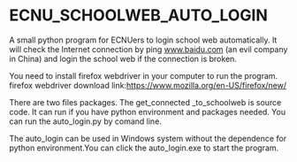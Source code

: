 # ECNU_SCHOOLWEB_AUTO_LOGIN
A small python program for ECNUers to login school web automatically. It will check the Internet connection by ping www.baidu.com (an evil company in China) and login the school web if the connection is broken. 

You need to install firefox webdriver in your computer to run the program. firefox webdriver download link:https://www.mozilla.org/en-US/firefox/new/

There are two files packages. The get_connected _to_schoolweb is source code. It can run if you have python environment and packages needed. You can run the auto_login.py by comand line.

The auto_login can be used in Windows system without the dependence for python environment.You can click the auto_login.exe to start the program.
